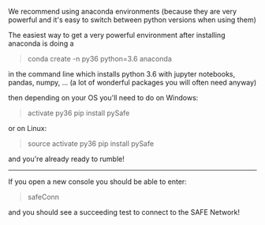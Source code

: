 We recommend using anaconda environments (because they are very powerful and it's easy to switch between python versions when using them)

The easiest way to get a very powerful environment after installing anaconda is doing a

> conda create -n py36 python=3.6 anaconda

in the command line which installs python 3.6 with jupyter notebooks, pandas, numpy, ... (a lot of wonderful packages you will often need anyway)

then depending on your OS you'll need to do on Windows:

> activate py36
> pip install pySafe

or on Linux:

> source activate py36
> pip install pySafe

and you're already ready to rumble!

---

If you open a new console you should be able to enter:

> safeConn

and you should see a succeeding test to connect to the SAFE Network!
